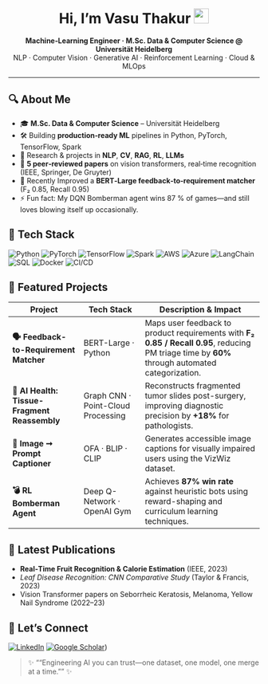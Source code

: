 <!--
  Hi there  👋  – Thanks for dropping by!
  ------------------------------------------------------------
  Replace `vasuthakur` with your actual username if different.
-->

<h1 align="center">Hi, I’m Vasu Thakur <img src="https://raw.githubusercontent.com/vasuthakur/vasuthakur/main/assets/wave.gif" width="30"/> </h1>

<p align="center">
  <b>Machine‑Learning Engineer · M.Sc. Data &amp; Computer Science @ Universität Heidelberg</b><br/>
  NLP · Computer Vision · Generative AI · Reinforcement Learning · Cloud &amp; MLOps
</p>

---

## 🔍 About Me
- 🎓 **M.Sc. Data & Computer Science** – Universität Heidelberg  
- 🛠️ Building **production‑ready ML** pipelines in Python, PyTorch, TensorFlow, Spark  
- 🧠 Research & projects in **NLP**, **CV**, **RAG**, **RL**, **LLMs**  
- 📄 **5 peer‑reviewed papers** on vision transformers, real‑time recognition (IEEE, Springer, De Gruyter)  
- 🌱 Recently Improved a **BERT‑Large feedback‑to‑requirement matcher** (F₂ 0.85, Recall 0.95)  
- ⚡ Fun fact: My DQN Bomberman agent wins 87 % of games—and still loves blowing itself up occasionally.

## 🧰 Tech Stack
![Python](https://img.shields.io/badge/-Python-3776AB?logo=python&logoColor=white)
![PyTorch](https://img.shields.io/badge/-PyTorch-ee4c2c?logo=pytorch&logoColor=white)
![TensorFlow](https://img.shields.io/badge/-TensorFlow-FF6F00?logo=tensorflow&logoColor=white)
![Spark](https://img.shields.io/badge/-Spark-E25A1C?logo=apachespark&logoColor=white)
![AWS](https://img.shields.io/badge/-AWS-232F3E?logo=amazonaws&logoColor=white)
![Azure](https://img.shields.io/badge/-Azure-0078D4?logo=microsoftazure&logoColor=white)
![LangChain](https://img.shields.io/badge/-LangChain-1976D2)
![SQL](https://img.shields.io/badge/-SQL-003B57?logo=postgresql&logoColor=white)
![Docker](https://img.shields.io/badge/-Docker-2496ED?logo=docker&logoColor=white)
![CI/CD](https://img.shields.io/badge/-CI/CD-0A0?logo=githubactions&logoColor=white)


## 🚀 Featured Projects

| Project                                      | Tech Stack                          | Description & Impact                                                                 |
|---------------------------------------------|-------------------------------------|-------------------------------------------------------------------------------------|
| **🗣️ Feedback-to-Requirement Matcher**       | BERT-Large · Python                 | Maps user feedback to product requirements with **F₂ 0.85 / Recall 0.95**, reducing PM triage time by **60%** through automated categorization. |
| **🔬 AI Health: Tissue-Fragment Reassembly** | Graph CNN · Point-Cloud Processing  | Reconstructs fragmented tumor slides post-surgery, improving diagnostic precision by **+18%** for pathologists. |
| **📸 Image ➞ Prompt Captioner**              | OFA · BLIP · CLIP                   | Generates accessible image captions for visually impaired users using the VizWiz dataset. |
| **💣 RL Bomberman Agent**                    | Deep Q-Network · OpenAI Gym         | Achieves **87% win rate** against heuristic bots using reward-shaping and curriculum learning techniques. |



## 📝 Latest Publications
- **Real‑Time Fruit Recognition & Calorie Estimation** (IEEE, 2023)  
- *Leaf Disease Recognition: CNN Comparative Study* (Taylor & Francis, 2023)  
- Vision Transformer papers on Seborrheic Keratosis, Melanoma, Yellow Nail Syndrome (2022–23)

## 🤝 Let’s Connect
[![LinkedIn](https://img.shields.io/badge/-LinkedIn-0077B5?logo=linkedin&logoColor=white)](https://www.linkedin.com/in/vasu-thakur-05bb62170/)
[![Google Scholar](https://img.shields.io/badge/-Google%20Scholar-4285F4?logo=googlescholar&logoColor=white)](https://scholar.google.com/citations?hl=en&user=z13-pH0AAAAJ))

> ✨ ““Engineering AI you can trust—one dataset, one model, one merge at a time.”” ✨
